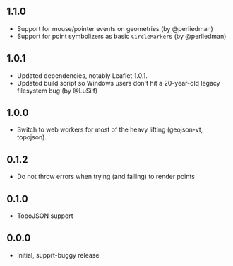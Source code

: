 
## 1.1.0

* Support for mouse/pointer events on geometries (by @perliedman)
* Support for point symbolizers as basic `CircleMarker`s (by @perliedman)

## 1.0.1

* Updated dependencies, notably Leaflet 1.0.1.
* Updated build script so Windows users don't hit a 20-year-old legacy filesystem bug (by @LuSilf)

## 1.0.0

* Switch to web workers for most of the heavy lifting (geojson-vt, topojson).

## 0.1.2

* Do not throw errors when trying (and failing) to render points

## 0.1.0

* TopoJSON support

## 0.0.0

* Initial, supprt-buggy release
